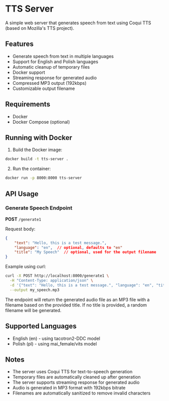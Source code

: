# TTS Server

A simple web server that generates speech from text using Coqui TTS (based on Mozilla's TTS project).

## Features

- Generate speech from text in multiple languages
- Support for English and Polish languages
- Automatic cleanup of temporary files
- Docker support
- Streaming response for generated audio
- Compressed MP3 output (192kbps)
- Customizable output filename

## Requirements

- Docker
- Docker Compose (optional)

## Running with Docker

1. Build the Docker image:
```bash
docker build -t tts-server .
```

2. Run the container:
```bash
docker run -p 8000:8000 tts-server
```

## API Usage

### Generate Speech Endpoint

**POST** `/generate1`

Request body:
```json
{
    "text": "Hello, this is a test message.",
    "language": "en",  // optional, defaults to "en"
    "title": "My Speech"  // optional, used for the output filename
}
```

Example using curl:
```bash
curl -X POST http://localhost:8000/generate1 \
  -H "Content-Type: application/json" \
  -d '{"text": "Hello, this is a test message.", "language": "en", "title": "My Speech"}' \
  --output my_speech.mp3
```

The endpoint will return the generated audio file as an MP3 file with a filename based on the provided title. If no title is provided, a random filename will be generated.

## Supported Languages

- English (en) - using tacotron2-DDC model
- Polish (pl) - using mai_female/vits model

## Notes

- The server uses Coqui TTS for text-to-speech generation
- Temporary files are automatically cleaned up after generation
- The server supports streaming response for generated audio
- Audio is generated in MP3 format with 192kbps bitrate
- Filenames are automatically sanitized to remove invalid characters